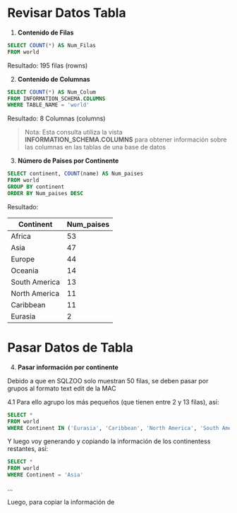 # Revisar Datos Tabla

1. **Contenido de Filas**

```sql
SELECT COUNT(*) AS Num_Filas
FROM world
```


Resultado: 195 filas (rowns)

2. **Contenido de Columnas**

```sql
SELECT COUNT(*) AS Num_Colum
FROM INFORMATION_SCHEMA.COLUMNS
WHERE TABLE_NAME = 'world'
```
Resultado: 8 Columnas (columns)

>Nota: Esta consulta utiliza la vista **INFORMATION_SCHEMA.COLUMNS** para obtener información sobre las columnas en las tablas de una base de datos


3. **Número de Paises por Continente**

```sql
SELECT continent, COUNT(name) AS Num_paises
FROM world
GROUP BY continent
ORDER BY Num_paises DESC
```

Resultado:

Continent | Num_paises
----------|-----------
Africa    | 53
Asia      | 47
Europe    | 44
Oceania   | 14
South America | 13
North America | 11
Caribbean | 11
Eurasia   | 2


# Pasar Datos de Tabla


4. **Pasar información por continente**

Debido a que en SQLZOO solo muestran 50 filas, se deben pasar por grupos al formato text edit de la MAC

4.1 Para ello agrupo los más pequeños (que tienen entre 2 y 13 filas), así:

```sql
SELECT *
FROM world
WHERE Continent IN ('Eurasia', 'Caribbean', 'North America', 'South America')
````
Y luego voy generando y copiando la información de los continentess restantes, así:

```sql
SELECT *
FROM world
WHERE Continent = 'Asia'
```
...

Luego, para copiar la información de 






